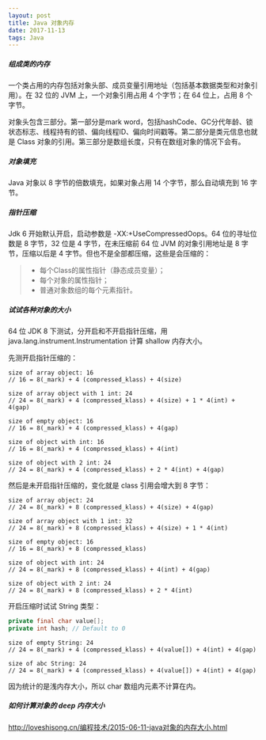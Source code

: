 ```yaml
---
layout: post
title: Java 对象内存
date: 2017-11-13
tags: Java
---
```


##### 组成类的内存

一个类占用的内存包括对象头部、成员变量引用地址（包括基本数据类型和对象引用）。在 32 位的 JVM 上，一个对象引用占用 4 个字节；在 64 位上，占用 8 个字节。

对象头包含三部分。第一部分是mark word，包括hashCode、GC分代年龄、锁状态标志、线程持有的锁、偏向线程ID、偏向时间戳等。第二部分是类元信息也就是 Class 对象的引用。第三部分是数组长度，只有在数组对象的情况下会有。

<!-- more -->

##### 对象填充

Java 对象以 8 字节的倍数填充，如果对象占用 14 个字节，那么自动填充到 16 字节。

##### 指针压缩

Jdk 6 开始默认开启，启动参数是 -XX:+UseCompressedOops。64 位的寻址位数是 8 字节，32 位是 4 字节，在未压缩前 64 位 JVM 的对象引用地址是 8 字节，压缩以后是 4 字节。但也不是全部都压缩，这些是会压缩的：

> - 每个Class的属性指针（静态成员变量）；
> - 每个对象的属性指针；
> - 普通对象数组的每个元素指针。

##### 试试各种对象的大小

64 位 JDK 8 下测试，分开启和不开启指针压缩，用 java.lang.instrument.Instrumentation 计算 shallow 内存大小。

先测开启指针压缩的：

```
size of array object: 16
// 16 = 8(_mark) + 4 (compressed_klass) + 4(size)

size of array object with 1 int: 24
// 24 = 8(_mark) + 4 (compressed_klass) + 4(size) + 1 * 4(int) + 4(gap)

size of empty object: 16
// 16 = 8(_mark) + 4 (compressed_klass) + 4(gap)

size of object with int: 16
// 16 = 8(_mark) + 4 (compressed_klass) + 4(int)

size of object with 2 int: 24
// 24 = 8(_mark) + 4 (compressed_klass) + 2 * 4(int) + 4(gap)
```

然后是未开启指针压缩的，变化就是 class 引用会增大到 8 字节：

```
size of array object: 24
// 24 = 8(_mark) + 8 (compressed_klass) + 4(size) + 4(gap)

size of array object with 1 int: 32
// 24 = 8(_mark) + 8 (compressed_klass) + 4(size) + 1 * 4(int)

size of empty object: 16
// 16 = 8(_mark) + 8 (compressed_klass)

size of object with int: 24
// 24 = 8(_mark) + 8 (compressed_klass) + 4(int) + 4(gap)

size of object with 2 int: 24
// 24 = 8(_mark) + 8 (compressed_klass) + 2 * 4(int)
```

开启压缩时试试 String 类型：

```java
private final char value[];
private int hash; // Default to 0
```

```
size of empty String: 24
// 24 = 8(_mark) + 4 (compressed_klass) + 4(value[]) + 4(int) + 4(gap)

size of abc String: 24
// 24 = 8(_mark) + 4 (compressed_klass) + 4(value[]) + 4(int) + 4(gap)
```

因为统计的是浅内存大小，所以 char 数组内元素不计算在内。

##### 如何计算对象的 deep 内存大小

<http://loveshisong.cn/编程技术/2015-06-11-java对象的内存大小.html>